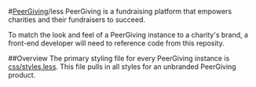 #[PeerGiving](www.peergiving.com)/less
PeerGiving is a fundraising platform that empowers charities and their fundraisers to succeed. 

To match the look and feel of a PeerGiving instance to a charity's brand, a front-end developer will need to reference code from this reposity.

##Overview
The primary styling file for every PeerGiving instance is [css/styles.less](https://github.com/PeerGivingSolutions/themes/blob/master/css/styles.less). This file pulls in all styles for an unbranded PeerGiving product. 


